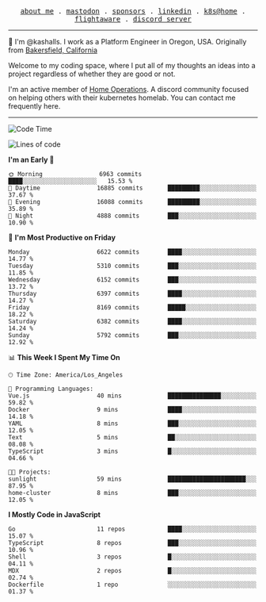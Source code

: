 <p align="center">
  <samp>
    <a href="https://jordanjones.org/">about me</a> .
    <a rel="me" href="https://mastodon.social/@kashall">mastodon</a> .
    <a href="https://github.com/sponsors/kashalls">sponsors</a> .
    <a href="https://linkedin.com/in/jordpjones">linkedin</a> .
    <a href="https://github.com/kashalls/home-cluster">k8s@home</a> .
    <a href="https://flightaware.com/adsb/stats/user/kashalls">flightaware</a> .
    <a href="https://discord.gg/V2WrCfqba9">discord server</a>
  </samp>
</p>

----------------------------------------------------------------

:wave: I'm @kashalls. I work as a Platform Engineer in Oregon, USA. Originally from [Bakersfield, California](https://maps.app.goo.gl/QQMtywTWghpXB6Tu6)

Welcome to my coding space, where I put all of my thoughts an ideas into a project regardless of whether they are good or not.

I'm an active member of [Home Operations](https://discord.gg/home-operations). A discord community focused on helping others with their kubernetes homelab. You can contact me frequently here.

----------------------------------------------------------------
<!--START_SECTION:waka-->
![Code Time](http://img.shields.io/badge/Code%20Time-2%2C443%20hrs%2054%20mins-blue)

![Lines of code](https://img.shields.io/badge/From%20Hello%20World%20I%27ve%20Written-10.3%20million%20lines%20of%20code-blue)

**I'm an Early 🐤** 

```text
🌞 Morning                6963 commits        ████░░░░░░░░░░░░░░░░░░░░░   15.53 % 
🌆 Daytime                16885 commits       █████████░░░░░░░░░░░░░░░░   37.67 % 
🌃 Evening                16088 commits       █████████░░░░░░░░░░░░░░░░   35.89 % 
🌙 Night                  4888 commits        ███░░░░░░░░░░░░░░░░░░░░░░   10.90 % 
```
📅 **I'm Most Productive on Friday** 

```text
Monday                   6622 commits        ████░░░░░░░░░░░░░░░░░░░░░   14.77 % 
Tuesday                  5310 commits        ███░░░░░░░░░░░░░░░░░░░░░░   11.85 % 
Wednesday                6152 commits        ███░░░░░░░░░░░░░░░░░░░░░░   13.72 % 
Thursday                 6397 commits        ████░░░░░░░░░░░░░░░░░░░░░   14.27 % 
Friday                   8169 commits        █████░░░░░░░░░░░░░░░░░░░░   18.22 % 
Saturday                 6382 commits        ████░░░░░░░░░░░░░░░░░░░░░   14.24 % 
Sunday                   5792 commits        ███░░░░░░░░░░░░░░░░░░░░░░   12.92 % 
```


📊 **This Week I Spent My Time On** 

```text
🕑︎ Time Zone: America/Los_Angeles

💬 Programming Languages: 
Vue.js                   40 mins             ███████████████░░░░░░░░░░   59.82 % 
Docker                   9 mins              ████░░░░░░░░░░░░░░░░░░░░░   14.18 % 
YAML                     8 mins              ███░░░░░░░░░░░░░░░░░░░░░░   12.05 % 
Text                     5 mins              ██░░░░░░░░░░░░░░░░░░░░░░░   08.08 % 
TypeScript               3 mins              █░░░░░░░░░░░░░░░░░░░░░░░░   04.66 % 

🐱‍💻 Projects: 
sunlight                 59 mins             ██████████████████████░░░   87.95 % 
home-cluster             8 mins              ███░░░░░░░░░░░░░░░░░░░░░░   12.05 % 
```

**I Mostly Code in JavaScript** 

```text
Go                       11 repos            ████░░░░░░░░░░░░░░░░░░░░░   15.07 % 
TypeScript               8 repos             ███░░░░░░░░░░░░░░░░░░░░░░   10.96 % 
Shell                    3 repos             █░░░░░░░░░░░░░░░░░░░░░░░░   04.11 % 
MDX                      2 repos             █░░░░░░░░░░░░░░░░░░░░░░░░   02.74 % 
Dockerfile               1 repo              ░░░░░░░░░░░░░░░░░░░░░░░░░   01.37 % 
```




<!--END_SECTION:waka-->
